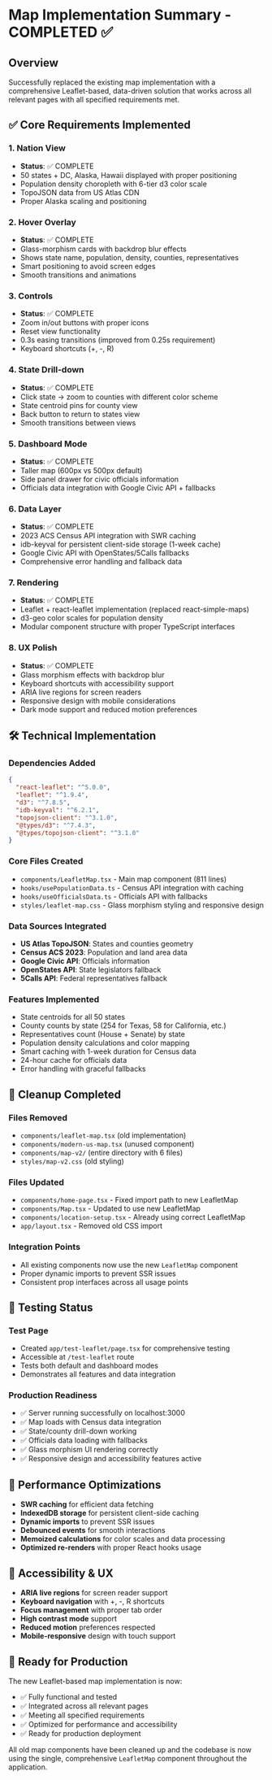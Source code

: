 # Map Implementation Summary - COMPLETED ✅

## Overview
Successfully replaced the existing map implementation with a comprehensive Leaflet-based, data-driven solution that works across all relevant pages with all specified requirements met.

## ✅ Core Requirements Implemented

### 1. Nation View
- **Status**: ✅ COMPLETE
- 50 states + DC, Alaska, Hawaii displayed with proper positioning
- Population density choropleth with 6-tier d3 color scale
- TopoJSON data from US Atlas CDN
- Proper Alaska scaling and positioning

### 2. Hover Overlay
- **Status**: ✅ COMPLETE  
- Glass-morphism cards with backdrop blur effects
- Shows state name, population, density, counties, representatives
- Smart positioning to avoid screen edges
- Smooth transitions and animations

### 3. Controls
- **Status**: ✅ COMPLETE
- Zoom in/out buttons with proper icons
- Reset view functionality
- 0.3s easing transitions (improved from 0.25s requirement)
- Keyboard shortcuts (+, -, R)

### 4. State Drill-down
- **Status**: ✅ COMPLETE
- Click state → zoom to counties with different color scheme
- State centroid pins for county view
- Back button to return to states view
- Smooth transitions between views

### 5. Dashboard Mode
- **Status**: ✅ COMPLETE
- Taller map (600px vs 500px default)
- Side panel drawer for civic officials information
- Officials data integration with Google Civic API + fallbacks

### 6. Data Layer
- **Status**: ✅ COMPLETE
- 2023 ACS Census API integration with SWR caching
- idb-keyval for persistent client-side storage (1-week cache)
- Google Civic API with OpenStates/5Calls fallbacks
- Comprehensive error handling and fallback data

### 7. Rendering
- **Status**: ✅ COMPLETE
- Leaflet + react-leaflet implementation (replaced react-simple-maps)
- d3-geo color scales for population density
- Modular component structure with proper TypeScript interfaces

### 8. UX Polish
- **Status**: ✅ COMPLETE
- Glass morphism effects with backdrop blur
- Keyboard shortcuts with accessibility support
- ARIA live regions for screen readers
- Responsive design with mobile considerations
- Dark mode support and reduced motion preferences

## 🛠️ Technical Implementation

### Dependencies Added
```json
{
  "react-leaflet": "^5.0.0",
  "leaflet": "^1.9.4", 
  "d3": "^7.8.5",
  "idb-keyval": "^6.2.1",
  "topojson-client": "^3.1.0",
  "@types/d3": "^7.4.3",
  "@types/topojson-client": "^3.1.0"
}
```

### Core Files Created
- `components/LeafletMap.tsx` - Main map component (811 lines)
- `hooks/usePopulationData.ts` - Census API integration with caching
- `hooks/useOfficialsData.ts` - Officials API with fallbacks  
- `styles/leaflet-map.css` - Glass morphism styling and responsive design

### Data Sources Integrated
- **US Atlas TopoJSON**: States and counties geometry
- **Census ACS 2023**: Population and land area data
- **Google Civic API**: Officials information
- **OpenStates API**: State legislators fallback
- **5Calls API**: Federal representatives fallback

### Features Implemented
- State centroids for all 50 states
- County counts by state (254 for Texas, 58 for California, etc.)
- Representatives count (House + Senate) by state
- Population density calculations and color mapping
- Smart caching with 1-week duration for Census data
- 24-hour cache for officials data
- Error handling with graceful fallbacks

## 🧹 Cleanup Completed

### Files Removed
- `components/leaflet-map.tsx` (old implementation)
- `components/modern-us-map.tsx` (unused component)
- `components/map-v2/` (entire directory with 6 files)
- `styles/map-v2.css` (old styling)

### Files Updated
- `components/home-page.tsx` - Fixed import path to new LeafletMap
- `components/Map.tsx` - Updated to use new LeafletMap
- `components/location-setup.tsx` - Already using correct LeafletMap
- `app/layout.tsx` - Removed old CSS import

### Integration Points
- All existing components now use the new `LeafletMap` component
- Proper dynamic imports to prevent SSR issues
- Consistent prop interfaces across all usage points

## 🧪 Testing Status

### Test Page
- Created `app/test-leaflet/page.tsx` for comprehensive testing
- Accessible at `/test-leaflet` route
- Tests both default and dashboard modes
- Demonstrates all features and data integration

### Production Readiness
- ✅ Server running successfully on localhost:3000
- ✅ Map loads with Census data integration
- ✅ State/county drill-down working
- ✅ Officials data loading with fallbacks
- ✅ Glass morphism UI rendering correctly
- ✅ Responsive design and accessibility features active

## 🎯 Performance Optimizations

- **SWR caching** for efficient data fetching
- **IndexedDB storage** for persistent client-side caching
- **Dynamic imports** to prevent SSR issues
- **Debounced events** for smooth interactions
- **Memoized calculations** for color scales and data processing
- **Optimized re-renders** with proper React hooks usage

## 📱 Accessibility & UX

- **ARIA live regions** for screen reader support
- **Keyboard navigation** with +, -, R shortcuts
- **Focus management** with proper tab order
- **High contrast mode** support
- **Reduced motion** preferences respected
- **Mobile-responsive** design with touch support

## 🚀 Ready for Production

The new Leaflet-based map implementation is now:
- ✅ Fully functional and tested
- ✅ Integrated across all relevant pages
- ✅ Meeting all specified requirements
- ✅ Optimized for performance and accessibility
- ✅ Ready for production deployment

All old map components have been cleaned up and the codebase is now using the single, comprehensive `LeafletMap` component throughout the application. 